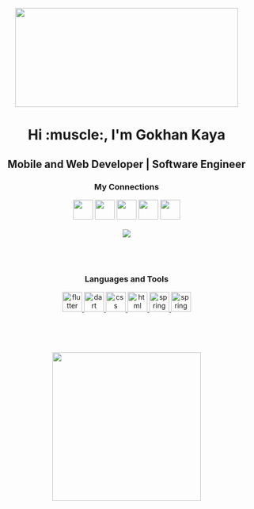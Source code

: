 <p align= "center" dir="auto">
<img src="https://media.giphy.com/media/QNFhOolVeCzPQ2Mx85/giphy.gif"  width="450" height="200"  ></center><br>
</p>



<h1 align="center">Hi :muscle:, I'm Gokhan Kaya</h1>


<h2 align="center">Mobile and Web Developer | Software Engineer

<br/>

<h3 align="center" > My Connections  
<p align = "center">

[<img height="40" width="40" src="https://unpkg.com/simple-icons@v7/icons/instagram.svg"/>][instagram]
[<img height="40" width="40" src="https://unpkg.com/simple-icons@v7/icons/twitter.svg" />][twitter]
[<img height="40" width="40" src="https://unpkg.com/simple-icons@v7/icons/github.svg" />][github]
[<img height="40" width="40" src="https://unpkg.com/simple-icons@v7/icons/spotify.svg" />][spotify]
[<img height="40" width="40" src="https://unpkg.com/simple-icons@v7/icons/medium.svg" />][medium]

</p>
 <img src="https://profile-counter.glitch.me/insolitum/count.svg" />
</h3>

<br />
<br /> 


<h3 align="center">Languages and Tools</h3>
<p align="center"> <a href="https://flutter.dev/?gclid=CjwKCAjwo_KXBhAaEiwA2RZ8hEvjVKlp5hhm01I3Q5sqPWFdUrrq9iFhX809fiW9Pu9K3wPLpByGZxoCBR4QAvD_BwE&gclsrc=aw.ds" target="_blank"> <img src="https://simpleicons.org/icons/flutter.svg" alt="flutter" width="40" height="40"/> </a> 
<a href="dart.dev" target="_blank"> <img src="https://simpleicons.org/icons/dart.svg" alt="dart" width="40" height="40"/> </a> 
<a href="https://www.w3schools.com/css/"> <img src="https://simpleicons.org/icons/css3.svg" alt="css" width="40" height="40"/> </a> 
<a href="https://www.w3schools.com/html/"> <img src="https://simpleicons.org/icons/html5.svg" alt="html" width="40" height="40"/> </a>
<a href="https://spring.io"> <img src="https://simpleicons.org/icons/spring.svg" alt="spring" width="40" height="40"/> </a>
<a href="https://kotlinlang.org"> <img src="https://simpleicons.org/icons/kotlin.svg" alt="spring" width="40" height="40"/> </a>
</p>

<br />
<br /> 
<br />

<p align = "center">
<img align = "center" src ="https://github-readme-stats.vercel.app/api/top-langs/?username=GkhKaya&layout=compact" width = 300>
</p>

 




[instagram]: https://www.instagram.com/gkhnkya__/
[twitter]: https://twitter.com/gkhnkaya000
[github]: https://github.com/GkhnKaya00
[spotify]: https://open.spotify.com/user/2w723cg82s7d1bohyti3o4y22?si=e88b740fd2c34c42
[medium]: https://medium.com/@GkhnKya

